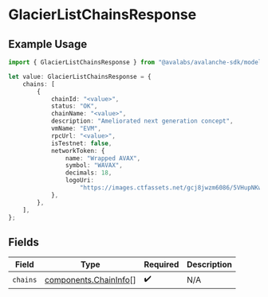# GlacierListChainsResponse

## Example Usage

```typescript
import { GlacierListChainsResponse } from "@avalabs/avalanche-sdk/models/components";

let value: GlacierListChainsResponse = {
    chains: [
        {
            chainId: "<value>",
            status: "OK",
            chainName: "<value>",
            description: "Ameliorated next generation concept",
            vmName: "EVM",
            rpcUrl: "<value>",
            isTestnet: false,
            networkToken: {
                name: "Wrapped AVAX",
                symbol: "WAVAX",
                decimals: 18,
                logoUri:
                    "https://images.ctfassets.net/gcj8jwzm6086/5VHupNKwnDYJvqMENeV7iJ/fdd6326b7a82c8388e4ee9d4be7062d4/avalanche-avax-logo.svg",
            },
        },
    ],
};
```

## Fields

| Field                                                          | Type                                                           | Required                                                       | Description                                                    |
| -------------------------------------------------------------- | -------------------------------------------------------------- | -------------------------------------------------------------- | -------------------------------------------------------------- |
| `chains`                                                       | [components.ChainInfo](../../models/components/chaininfo.md)[] | :heavy_check_mark:                                             | N/A                                                            |